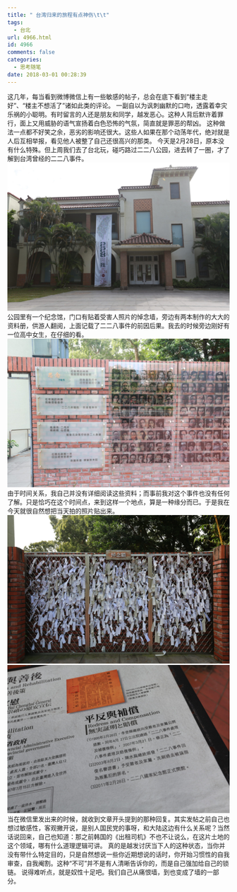 ```yaml
---
title: " 台湾归来的旅程有点神伤\t\t"
tags:
  - 台北
url: 4966.html
id: 4966
comments: false
categories:
  - 思考随笔
date: 2018-03-01 00:28:39
---
```


这几年，每当看到微博微信上有一些敏感的帖子，总会在底下看到“楼主走好”、“楼主不想活了”诸如此类的评论。 一副自以为讽刺幽默的口吻，透露着幸灾乐祸的小聪明。有时留言的人还是朋友和同学，越发恶心。这种人背后默许着罪行，面上又用威胁的语气宣扬着白色恐怖的气氛，简直就是罪恶的帮凶。 这种做法一点都不好笑之余，恶劣的影响还很大。这些人如果在那个动荡年代，绝对就是人后互相举报，看见他人被整了自己还很高兴的那类。 今天是2月28日，原本没有什么特殊。但上周我们去了台北玩，碰巧路过二二八公园，进去转了一圈，才了解到台湾曾经的二二八事件。 [![](../../images//2018/03/IMG_6058-2000x1333.jpg)](../../images//2018/03/IMG_6058.jpg) 公园里有一个纪念馆，门口有贴着受害人照片的悼念墙，旁边有两本制作的大大的资料册，供游人翻阅，上面记载了二二八事件的前因后果。我去的时候旁边刚好有一位高中女生，在仔细的看。 [![](../../images//2018/03/IMG_6061-2000x1333.jpg)](../../images//2018/03/IMG_6061.jpg) 由于时间关系，我自己并没有详细阅读这些资料；而事前我对这个事件也没有任何了解。只是恰巧在这个时间点，来到这样一个地点，算是一种缘分而已。于是我在今天就很自然想把当天拍的照片贴出来。 [![](../../images//2018/03/IMG_6060-2000x1333.jpg)](../../images//2018/03/IMG_6060.jpg) [![](../../images//2018/03/IMG_6062-2000x1333.jpg)](../../images//2018/03/IMG_6062.jpg) 当在微信里发出来的时候，就收到文章开头提到的那种回复。其实发帖之前自己也想过敏感性，客观撇开说，是别人国民党的事呀，和大陆这边有什么关系呢？当然话说回来，自己也知道：那之前韩国的《出租司机》不也不让说么，在这片土地的这个领域，哪有什么道理逻辑可讲。 真的是越发讨厌当下人的这种状态，当你并没有带什么特定目的，只是自然想说一些你近期想说的话时，你开始习惯性的自我审查，自我阉割。这种“不可”并不是有人清晰告诉你的，而是自己强加给自己的锁链。 说得难听点，就是奴性十足吧。我们自己从痛恨墙，到也变成了墙的一部分。